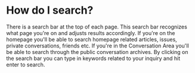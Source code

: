 # How do I search? #
There is a search bar at the top of each page. This search bar recognizes what page you're on and adjusts results accordingly. If you're on the homepage you'll be able to search homepage related articles, issues, private conversations, friends etc. If you're in the Conversation Area you'll be able to search through the public conversation archives. By clicking 
on the search bar you can type in keywords related to your inquiry and hit enter to search. 

